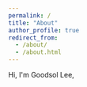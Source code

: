 ```yaml
---
permalink: /
title: "About"
author_profile: true
redirect_from: 
  - /about/
  - /about.html
---
```


Hi, I'm Goodsol Lee,